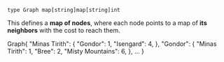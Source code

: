 ```
type Graph map[string]map[string]int
```

This defines a **map of nodes**, where each node points to a map of **its neighbors** with the cost to reach them.

Graph{
  "Minas Tirith": {
    "Gondor": 1,
    "Isengard": 4,
  },
  "Gondor": {
    "Minas Tirith": 1,
    "Bree": 2,
    "Misty Mountains": 6,
  },
  ...
}


